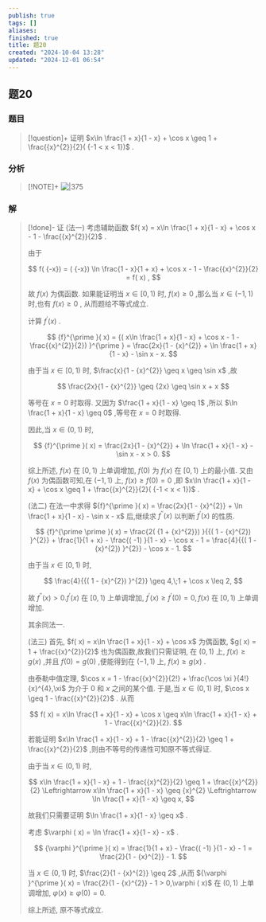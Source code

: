 ```yaml
---
publish: true
tags: []
aliases: 
finished: true
title: 题20
created: "2024-10-04 13:28"
updated: "2024-12-01 06:54"
---
```

## 题20
### 题目
> [!question]+
> 证明 $x\ln \frac{1 + x}{1 - x} + \cos x \geq  1 + \frac{{x}^{2}}{2}( {-1 < x < 1})$ .
### 分析
> [!NOTE]+
> ![|375](https://img.hwenyi.tech/202411201808064.webp)
### 解
> [!done]-
> 证 (法一) 考虑辅助函数 $f( x)  = x\ln \frac{1 + x}{1 - x} + \cos x - 1 - \frac{{x}^{2}}{2}$ .
> 
> 由于
> 
> $$
> f( {-x})  = ( {-x}) \ln \frac{1 - x}{1 + x} + \cos x - 1 - \frac{{x}^{2}}{2} = f( x) ,
> $$
> 
> 故 $f( x)$ 为偶函数. 如果能证明当 $x \in  \lbrack 0,1)$ 时, $f( x)  \geq  0$ ,那么当 $x \in  ( {-1,1})$ 时,也有 $f( x)  \geq  0$ , 从而题给不等式成立.
> 
> 计算 ${f}^{\prime }( x)$ .
> 
> $$
> {f}^{\prime }( x)  = {( x\ln \frac{1 + x}{1 - x} + \cos x - 1 - \frac{{x}^{2}}{2}) }^{\prime } = \frac{2x}{1 - {x}^{2}} + \ln \frac{1 + x}{1 - x} - \sin x - x.
> $$
> 
> 由于当 $x \in  \lbrack 0,1)$ 时, $\frac{x}{1 - {x}^{2}} \geq  x \geq  \sin x$ ,故
> 
> $$
> \frac{2x}{1 - {x}^{2}} \geq  {2x} \geq  \sin x + x
> $$
> 
> 等号在 $x = 0$ 时取得. 又因为 $\frac{1 + x}{1 - x} \geq  1$ ,所以 $\ln \frac{1 + x}{1 - x} \geq  0$ ,等号在 $x = 0$ 时取得.
> 
> 因此,当 $x \in  ( {0,1})$ 时,
> 
> $$
> {f}^{\prime }( x)  = \frac{2x}{1 - {x}^{2}} + \ln \frac{1 + x}{1 - x} - \sin x - x > 0.
> $$
> 
> 综上所述, $f( x)$ 在 $\lbrack 0,1)$ 上单调增加, $f( 0)$ 为 $f( x)$ 在 $\lbrack 0,1)$ 上的最小值. 又由 $f( x)$ 为偶函数可知,在 $( {-1,1})$ 上, $f( x)  \geq  f( 0)  = 0$ ,即 $x\ln \frac{1 + x}{1 - x} + \cos x \geq  1 + \frac{{x}^{2}}{2}( {-1 < x < 1})$ .
> 
> (法二) 在法一中求得 ${f}^{\prime }( x)  = \frac{2x}{1 - {x}^{2}} + \ln \frac{1 + x}{1 - x} - \sin x - x$ 后,继续求 ${f}^{\prime \prime }( x)$ 以判断 ${f}^{\prime }( x)$ 的性质.
> 
> $$
> {f}^{\prime \prime }( x)  = \frac{2( {1 + {x}^{2}}) }{{( 1 - {x}^{2}) }^{2}} + \frac{1}{1 + x} - \frac{( -1) }{1 - x} - \cos x - 1 = \frac{4}{{( 1 - {x}^{2}) }^{2}} - \cos x - 1.
> $$
> 
> 由于当 $x \in  \lbrack 0,1)$ 时,
> 
> $$
> \frac{4}{{( 1 - {x}^{2}) }^{2}} \geq  4,\;1 + \cos x \leq  2,
> $$
> 
> 故 ${f}^{\prime \prime }( x)  > 0.{f}^{\prime }( x)$ 在 $\lbrack 0,1)$ 上单调增加, ${f}^{\prime }( x)  \geq  {f}^{\prime }( 0)  = 0,f( x)$ 在 $\lbrack 0,1)$ 上单调增加.
> 
> 其余同法一.
> 
> (法三) 首先, $f( x)  = x\ln \frac{1 + x}{1 - x} + \cos x$ 为偶函数, $g( x)  = 1 + \frac{{x}^{2}}{2}$ 也为偶函数,故我们只需证明, 在 $( {0,1})$ 上, $f( x)  \geq  g( x)$ ,并且 $f( 0)  = g( 0)$ ,便能得到在 $( {-1,1})$ 上, $f( x)  \geq  g( x)$ .
> 
> 由泰勒中值定理, $\cos x = 1 - \frac{{x}^{2}}{2!} + \frac{\cos \xi }{4!}{x}^{4},\xi$ 为介于 0 和 $x$ 之间的某个值. 于是,当 $x \in  ( {0,1})$ 时, $\cos x \geq  1 - \frac{{x}^{2}}{2}$ . 从而
> 
> $$
> f( x)  = x\ln \frac{1 + x}{1 - x} + \cos x \geq  x\ln \frac{1 + x}{1 - x} + 1 - \frac{{x}^{2}}{2}.
> $$
> 
> 若能证明 $x\ln \frac{1 + x}{1 - x} + 1 - \frac{{x}^{2}}{2} \geq  1 + \frac{{x}^{2}}{2}$ ,则由不等号的传递性可知原不等式得证.
> 
> 由于当 $x \in  ( {0,1})$ 时,
> 
> $$
> x\ln \frac{1 + x}{1 - x} + 1 - \frac{{x}^{2}}{2} \geq  1 + \frac{{x}^{2}}{2} \Leftrightarrow  x\ln \frac{1 + x}{1 - x} \geq  {x}^{2} \Leftrightarrow  \ln \frac{1 + x}{1 - x} \geq  x,
> $$
> 
> 故我们只需要证明 $\ln \frac{1 + x}{1 - x} \geq  x$ .
> 
> 考虑 $\varphi ( x)  = \ln \frac{1 + x}{1 - x} - x$ .
> 
> $$
> {\varphi }^{\prime }( x)  = \frac{1}{1 + x} - \frac{( -1) }{1 - x} - 1 = \frac{2}{1 - {x}^{2}} - 1.
> $$
> 
> 当 $x \in  ( {0,1})$ 时, $\frac{2}{1 - {x}^{2}} \geq  2$ ,从而 ${\varphi }^{\prime }( x)  = \frac{2}{1 - {x}^{2}} - 1 > 0,\varphi ( x)$ 在 $( {0,1})$ 上单调增加, $\varphi ( x)  \geq  \varphi ( 0)  = 0.$
> 
> 综上所述, 原不等式成立.
